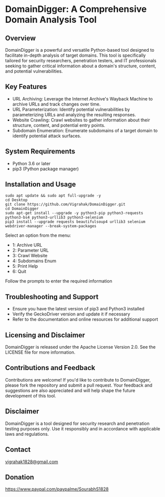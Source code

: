 # DomainDigger: A Comprehensive Domain Analysis Tool

## Overview
 DomainDigger is a powerful and versatile Python-based tool designed to facilitate in-depth analysis of target domains. This tool is specifically tailored for security researchers, penetration testers, and IT professionals seeking to gather critical information about a domain's structure, content, and potential vulnerabilities.

## Key Features
 * URL Archiving: Leverage the Internet Archive's Wayback Machine to archive URLs and track changes over time.
 * URL Parameterization: Identify potential vulnerabilities by parameterizing URLs and analyzing the resulting responses.
 * Website Crawling: Crawl websites to gather information about their structure, content, and potential entry points.
 * Subdomain Enumeration: Enumerate subdomains of a target domain to identify potential attack surfaces.

## System Requirements
 * Python 3.6 or later
 * pip3 (Python package manager)

## Installation and Usage
    sudo apt update && sudo apt full-upgrade -y  
    cd Desktop    
    git clone https://github.com/Vigrahak/DomainDigger.git
    cd DomainDigger
    sudo apt-get install --upgrade -y python3-pip python3-requests python3-bs4 python3-urllib3 python3-selenium
    pip3 install --upgrade requests beautifulsoup4 urllib3 selenium webdriver-manager --break-system-packages
    
 Select an option from the menu:
  *  1: Archive URL
  *  2: Parameter URL
  *  3: Crawl Website
  *  4: Subdomains Enum
  *  5: Print Help
  *  6: Quit
    
 Follow the prompts to enter the required information

## Troubleshooting and Support
 * Ensure you have the latest version of pip3 and Python3 installed
 * Verify the GeckoDriver version and update it if necessary
 * Refer to the documentation and online resources for additional support

## Licensing and Disclaimer
 DomainDigger is released under the Apache License Version 2.0. See the LICENSE file for more information.

## Contributions and Feedback
 Contributions are welcome! If you'd like to contribute to DomainDigger, please fork the repository and submit a pull request. Your feedback and suggestions are also appreciated and will help shape the future development of this tool.

## Disclaimer
 DomainDigger is a tool designed for security research and penetration testing purposes only. Use it responsibly and in accordance with applicable laws and regulations.

## Contact
 vigrahak1828@gmail.com

## Donation
 https://www.paypal.com/paypalme/SourabhS1828
